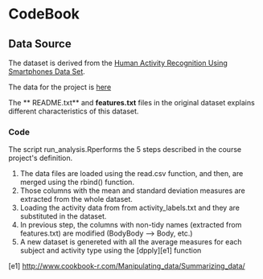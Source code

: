 # CodeBook



## Data Source

The dataset is derived from the [Human Activity Recognition Using Smartphones Data Set](http://archive.ics.uci.edu/ml/datasets/Human+Activity+Recognition+Using+Smartphones).

The data for the project is [here](https://d396qusza40orc.cloudfront.net/getdata%2Fprojectfiles%2FUCI%20HAR%20Dataset.zip)

The ** README.txt** and **features.txt** files in the original dataset explains different characteristics of this dataset.

### Code

The script run_analysis.Rperforms the 5 steps described in the course project's definition.
 1. The data files are loaded using the read.csv function, and then, are merged using the rbind() function. 
 2. Those columns with the mean and standard deviation measures are extracted from the whole dataset.
 3. Loading the activity data from from activity_labels.txt and they are substituted in the dataset.
 4.  In previous step, the columns with non-tidy names (extracted from features.txt) are modified (BodyBody --> Body, etc.)
 5. A new dataset is genereted with all the average measures for each subject and activity type using the [dpply][e1] function



[e1] http://www.cookbook-r.com/Manipulating_data/Summarizing_data/